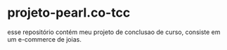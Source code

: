 # projeto-pearl.co-tcc
esse repositório contém meu projeto de conclusao de curso, consiste em um e-commerce de joias.
